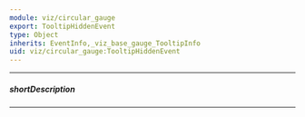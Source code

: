 ```yaml
---
module: viz/circular_gauge
export: TooltipHiddenEvent
type: Object
inherits: EventInfo,_viz_base_gauge_TooltipInfo
uid: viz/circular_gauge:TooltipHiddenEvent
---
```

---
##### shortDescription
<!-- Description goes here -->

---
<!-- Description goes here -->